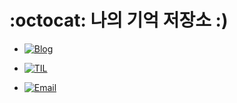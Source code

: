 # :octocat: 나의 기억 저장소 :)

- [![Blog](https://img.shields.io/badge/Blog-gwonsungjun.github.io-blue.svg)](https://gwonsungjun.github.io/)   

- [![TIL](https://img.shields.io/badge/TIL-Github-brightgreen.svg)](https://github.com/gwonsungjun/TIL)

- [![Email](https://img.shields.io/badge/Email-gwonsungjun-yellow.svg)](mailto:sungjunpizz@gmail.com)
